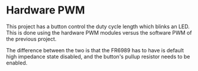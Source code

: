 # Hardware PWM
This project has a button control the duty cycle length which blinks an LED. This is done using the hardware PWM modules versus the software 
PWM of the previous project.

The difference between the two is that the FR6989 has to have is default high impedance state disabled, and the button's pullup resistor needs to be enabled.